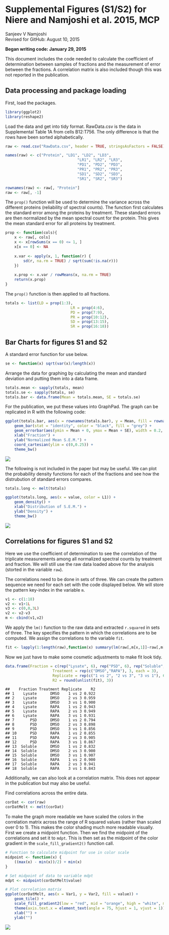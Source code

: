 # Supplemental Figures (S1/S2) for Niere and Namjoshi et al. 2015, MCP
Sanjeev V Namjoshi  
Revised for GitHub: August 10, 2015  

**Began writing code: January 29, 2015**

This document includes the code needed to calculate the coefficient of determination between samples of fractions and the measurement of error between the fractions. A correlation matrix is also included though this was not reported in the publication.

## Data processing and package loading

First, load the packages.


```r
library(ggplot2)
library(reshape2)
```

Load the data and get into tidy format. RawData.csv is the data in Supplemental Table 1A from cells B12:T756. The only difference is that the rows have been sorted alphabetically.


```r
raw <- read.csv("RawData.csv", header = TRUE, stringsAsFactors = FALSE)

names(raw) <- c("Protein", "LD1", "LD2", "LD3", 
								"LR1", "LR2", "LR3",
								"PD1", "PD2", "PD3",
								"PR1", "PR2", "PR3",
								"SD1", "SD2", "SD3",
								"SR1", "SR2", "SR3")

rownames(raw) <- raw[, "Protein"]
raw <- raw[, -1]
```

The `prop()` function will be used to determine the variance across the different proteins (reliability of spectral counts). The function first calculates the standard error among the proteins by treatment. These standard errors are then normalized by the mean spectral count for the protein. This gives the mean standard error for all proteins by treatment.


```r
prop <- function(cols){
	x <- raw[, cols]
	x <- x[rowSums(x == 0) <= 1, ]
	x[x == 0] <- NA
	
	x.var <- apply(x, 1, function(r) {
		sd(r, na.rm = TRUE) / sqrt(sum(!is.na(r)))
	})
	
	x.prop <- x.var / rowMeans(x, na.rm = TRUE)
	return(x.prop)
}
```

The `prop()` function is then applied to all fractions.


```r
totals <- list(LD = prop(1:3),
							 LR = prop(4:6),
							 PD = prop(7:9),
							 PR = prop(10:12),
							 SD = prop(13:15),
							 SR = prop(16:18))
```

## Bar Charts for figures S1 and S2

A standard error function for use below.


```r
se <- function(x) sqrt(var(x)/length(x))
```

Arrange the data for graphing by calculating the mean and standard deviation and putting them into a data frame.


```r
totals.mean <- sapply(totals, mean)
totals.se <- sapply(totals, se)
totals.bar <- data.frame(Mean = totals.mean, SE = totals.se)
```

For the publication, we put these values into GraphPad. The graph can be replicated in R with the following code:


```r
ggplot(totals.bar, aes(x = rownames(totals.bar), y = Mean, fill = rownames(totals.bar), color = rownames(totals.bar))) +
	geom_bar(stat = "identity", color = "black", fill = "grey") +
	geom_errorbar(aes(ymin = Mean + 0, ymax = Mean + SE), width = 0.2, color = "black") +
	xlab("Fraction") +
	ylab("Normalized Mean S.E.M.") +
	coord_cartesian(ylim = c(0,0.25)) +
	theme_bw()
```

![](SuppFigs_files/figure-html/unnamed-chunk-7-1.png) 

The following is not included in the paper but may be useful. We can plot the probability density functions for each of the fractions and see how the distrubution of standard errors compares.


```r
totals.long <- melt(totals)

ggplot(totals.long, aes(x = value, color = L1)) +
	geom_density() +
	xlab("Distribution of S.E.M.") +
	ylab("Density") +
	theme_bw()
```

![](SuppFigs_files/figure-html/unnamed-chunk-8-1.png) 

## Correlations for figures S1 and S2

Here we use the coefficient of determination to see the correlation of the triplicate measurements among all normalized spectral counts by treatment and fraction. We will still use the raw data loaded above for the analysis (storted in the variable `raw`). 

The correlations need to be done in sets of three. We can create the pattern sequence we need for each set with the code displayed below. We will store the pattern key-index in the variable `m`.


```r
v1 <- c(1:18) 
v2 <- v1+1L 
v3 <- c(0,0,3L) 
v2 <- v2-v3
m <- cbind(v1,v2)
```

We apply the `lm()` function to the raw data and extracted `r.squared` in sets of three. The key specifies the pattern in which the correlations are to be computed. We assign the correlations to the variable `fit`. 


```r
fit <- lapply(1:length(raw),function(x) summary(lm(raw[,m[x,1]]~raw[,m[x,2]]))$r.squared)
```

Now we just have to make some cosmetic adjustments to make fit look tidy.


```r
data.frame(Fraction = c(rep("Lysate", 6), rep("PSD", 6), rep("Soluble", 6)),
					 Treatment = rep(c("DMSO","RAPA"), 3, each = 3),
					 Replicate = rep(c("1 vs 2", "2 vs 3", "3 vs 1"), 6),
					 R2 = round(unlist(fit), 3))
```

```
##    Fraction Treatment Replicate    R2
## 1    Lysate      DMSO    1 vs 2 0.922
## 2    Lysate      DMSO    2 vs 3 0.959
## 3    Lysate      DMSO    3 vs 1 0.900
## 4    Lysate      RAPA    1 vs 2 0.943
## 5    Lysate      RAPA    2 vs 3 0.949
## 6    Lysate      RAPA    3 vs 1 0.931
## 7       PSD      DMSO    1 vs 2 0.794
## 8       PSD      DMSO    2 vs 3 0.898
## 9       PSD      DMSO    3 vs 1 0.856
## 10      PSD      RAPA    1 vs 2 0.855
## 11      PSD      RAPA    2 vs 3 0.905
## 12      PSD      RAPA    3 vs 1 0.867
## 13  Soluble      DMSO    1 vs 2 0.832
## 14  Soluble      DMSO    2 vs 3 0.900
## 15  Soluble      DMSO    3 vs 1 0.907
## 16  Soluble      RAPA    1 vs 2 0.900
## 17  Soluble      RAPA    2 vs 3 0.941
## 18  Soluble      RAPA    3 vs 1 0.843
```

Additionally, we can also look at a correlation matrix. This does not appear in the publication but may also be useful.

Find correlations across the entire data.

```r
corDat <- cor(raw)
corDatMelt <- melt(corDat)
```

To make the graph more readable we have scaled the colors in the correlation matrix across the range of R squared values (rather than scaled over 0 to 1). This makes the color shading much more readable visually. First we create a midpoint function. Then we find the midpoint of the correlations and set it to `mdpt`. This is then set as the midpoint of the color gradient in the `scale_fill_gradient2()` function call.


```r
# Function to calculate midpoint for use in color scale
midpoint <- function(x) {
    ((max(x) - min(x))/2) + min(x)
}

# Set midpoint of data to variable mdpt
mdpt <- midpoint(corDatMelt$value)

# Plot correlation matrix
ggplot(corDatMelt, aes(x = Var1, y = Var2, fill = value)) +
    geom_tile() +
    scale_fill_gradient2(low = "red", mid = "orange", high = "white", midpoint = mdpt) +
    theme(axis.text.x = element_text(angle = 75, hjust = 1, vjust = 1)) +
    xlab("") +
    ylab("")
```

![](SuppFigs_files/figure-html/unnamed-chunk-13-1.png) 

















	
